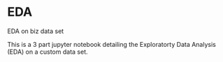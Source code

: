 # EDA
EDA on biz data set

This is a 3 part jupyter notebook detailing the Exploratorty Data Analysis (EDA) on a custom data set.
